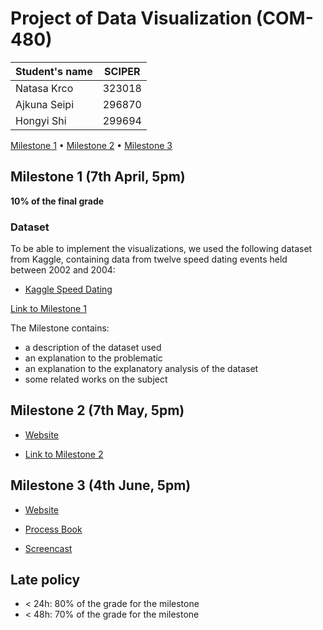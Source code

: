 # Project of Data Visualization (COM-480)

| Student's name | SCIPER |
| -------------- | ------ |
| Natasa Krco| 323018|
| Ajkuna Seipi| 296870|
| Hongyi Shi| 299694|

[Milestone 1](./Milestones/Mileston1.pdf) • [Milestone 2](./Milestones/Milestone2.pdf) • [Milestone 3](https://github.com/com-480-data-visualization/project-2023-matchmakers/blob/master/Milestones/process_book.pdf)

## Milestone 1 (7th April, 5pm)

**10% of the final grade**


### Dataset

To be able to implement the visualizations, we used the following dataset from Kaggle, containing data from twelve speed dating events held between 2002 and 2004:
* [Kaggle Speed Dating](https://www.kaggle.com/datasets/ulrikthygepedersen/speed-dating)

[Link to Milestone 1](./Milestones/Mileston1.pdf)

The Milestone contains:
* a description of the dataset used
* an explanation to the problematic
* an explanation to the explanatory analysis of the dataset
* some related works on the subject


## Milestone 2 (7th May, 5pm)

* [Website](https://com-480-data-visualization.github.io/project-2023-matchmakers/)

* [Link to Milestone 2](./Milestones/Milestone2.pdf)


## Milestone 3 (4th June, 5pm)

* [Website](https://com-480-data-visualization.github.io/project-2023-matchmakers/)

* [Process Book](https://github.com/com-480-data-visualization/project-2023-matchmakers/blob/master/Milestones/process_book.pdf)

* [Screencast](https://www.youtube.com/watch?v=vn4a1ecuenk)



## Late policy

- < 24h: 80% of the grade for the milestone
- < 48h: 70% of the grade for the milestone

